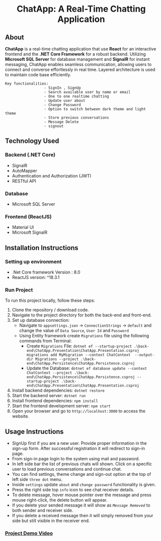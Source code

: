 # <p align="center">ChatApp: A Real-Time Chatting Application</p>

## About

  **ChatApp** is a real-time chatting application that use **React** for an interactive frontend and the **.NET Core Framework** for a robust backend. 
  Utilizing **Microsoft SQL Server** for database management and **SignalR** for instant messaging, ChatApp enables seamless communication, allowing users to connect and converse effortlessly in real time. Layered architecture is used to maintain code base efficiently.
  
    Key functionalities:  
                      - SignIn , SignUp
                      - Search available user by name or email
                      - One to one realtime chatting
                      - Update user about
                      - Change Password
                      - Option to switch between dark theme and light theme
                      - Store previous conversations
                      - Message Delete
                      - signout 
## Technology Used

### Backend (.NET Core)

  - SignalR
  - AutoMapper
  - Authentication and Authorization (JWT)
  - RESTful API

### Database
 
  - Microsoft SQL Server

### Frontend (ReactJS)

  - Material UI
  - Microsoft SignalR

## Installation Instructions

### Setting up environment
  - .Net Core framework Version : 8.0
  - ReactJS version: ^18.3.1
### Run Project

  To run this project locally, follow these steps:
  
  1. Clone the repository / download code.
  2. Navigate to the project directory for both the back-end and front-end.
  3. Set up database connection:
     - Navigate to `appsettings.json` -> `ConnectionStrings` -> `default` and change the value of `Data Source`, `User Id` and `Password`
     - Using Entity framework create `Migrations` file using the following commands from Terminal:
       - Create `Migrations` File: `dotnet ef --startup-project .\back-end\ChatApp.Presentation\ChatApp.Presentation.csproj  migrations add MyMigration --context ChatContext  --output-dir Migrations --project .\back-end\ChatApp.Persistence\ChatApp.Persistence.csproj`
       - Update the Database: `dotnet ef database update --context ChatContext --project .\back-end\ChatApp.Persistence\ChatApp.Persistence.csproj --startup-project .\back-end\ChatApp.Presentation\ChatApp.Presentation.csproj`
  5. Install backend dependencies: `dotnet restore`
  6. Start the backend server: `dotnet run`
  7. Install frontend dependencies: `npm install`
  8. Start the frontend development server: `npm start`
  9. Open your browser and go to `http://localhost:3000` to access the website.

## Usage Instructions
  - SignUp first if you are a new user. Provide proper information in the sign-up form. After successful registration it will redirect to sign-in page.
  - From sign-in page login to the system using mail and password.
  - In left side bar the list of previous chats will shown. Click on a specific user to load previous conversations and continue chat.
  - You can find settings, theme change and sign-out option at the top of left side `three dot` menu.
  - Inside `settings` update `about` and `change password` functionality is given.
  - Press the right side top `info` icon to see chat receiver details.
  - To delete message, hover mouse pointer over the message and press mouse right-click, the delete button will appear.
  - If you delete your sended message it will show as _`Message Removed`_ to both sender and receiver side.
  - If you delete a received message then it will simply removed from your side but still visible in the receiver end.
### [Project Demo Video](https://drive.google.com/file/d/1Tpv4_FVZnq8lBs0pASv6AURNvoRa9V-A/view?usp=sharing)
